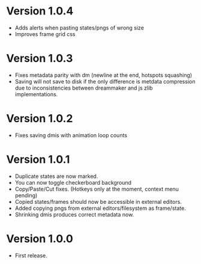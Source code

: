 # Version 1.0.4
- Adds alerts when pasting states/pngs of wrong size
- Improves frame grid css 

# Version 1.0.3
- Fixes metadata parity with dm (newline at the end, hotspots squashing)
- Saving will not save to disk if the only difference is metdata compression due to inconsistencies between dreammaker and js zlib implementations.

# Version 1.0.2
- Fixes saving dmis with animation loop counts

# Version 1.0.1
- Duplicate states are now marked.
- You can now toggle checkerboard background
- Copy/Paste/Cut fixes. (Hotkeys only at the moment, context menu pending)
- Copied states/frames should now be accessible in external editors.
- Added copying pngs from external editors/filesystem as frame/state.
- Shrinking dmis produces correct metadata now.

# Version 1.0.0
- First release.